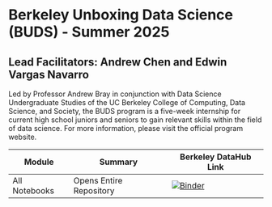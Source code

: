 # Berkeley Unboxing Data Science (BUDS) - Summer 2025
## Lead Facilitators: Andrew Chen and Edwin Vargas Navarro

Led by Professor Andrew Bray in conjunction with Data Science Undergraduate Studies of the UC Berkeley College of Computing, Data Science, and Society, the BUDS program is a five-week internship for current high school juniors and seniors to gain relevant skills within the field of data science. For more information, please visit the official program website.

| Module        | Summary                                        |Berkeley DataHub Link           |
|---------------|-----------------------------------------------|--------------------------------|
| All Notebooks   | Opens Entire Repository    | [![Binder](https://img.shields.io/badge/Launch-HighSchool%20Datahub-blue.svg)]([[http://highschool.datahub.berkeley.edu/user-redirect/interact?account=ds-modules&repo=BUDS-SU25&branch=main](https://highschool.datahub.berkeley.edu/hub/user-redirect/git-pull?repo=https%3A%2F%2Fgithub.com%2Fds-modules%2FBUDS-SU25&urlpath=tree%2FBUDS-SU25%2F&branch=main)]) |
